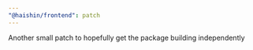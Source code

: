 ```yaml
---
"@haishin/frontend": patch
---
```


Another small patch to hopefully get the package building independently
